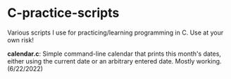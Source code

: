# C-practice-scripts
Various scripts I use for practicing/learning programming in C. Use at your own risk!

**calendar.c**: Simple command-line calendar that prints this month's dates, either using the current date or an arbitrary entered date. Mostly working. (6/22/2022)
